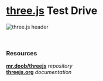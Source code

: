 # [three.js](https://threejs.org/) Test Drive

![three.js header](https://external-content.duckduckgo.com/iu/?u=https%3A%2F%2Fucarecdn.com%2F22a0a69b-689f-46c9-866b-57650f31fde9%2F&f=1&nofb=1&ipt=d8463d841936696db6bbf6c167dfb1dcc1dbb8785c1c38dabd9512ec4f739bc0&ipo=images)

<br>

### Resources

**[mr.doob/threejs](https://github.com/mrdoob/three.js/)** _repository_<br>
**[threejs.org](https://threejs.org/docs/#manual/en/introduction/Installation)** _documentation_
